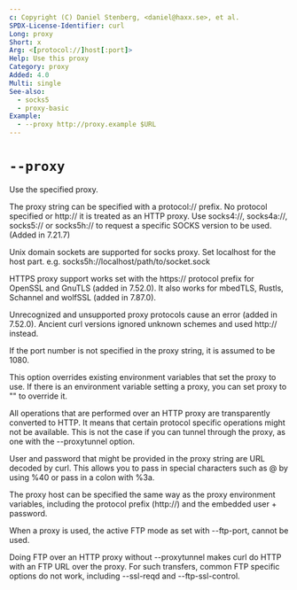 ```yaml
---
c: Copyright (C) Daniel Stenberg, <daniel@haxx.se>, et al.
SPDX-License-Identifier: curl
Long: proxy
Short: x
Arg: <[protocol://]host[:port]>
Help: Use this proxy
Category: proxy
Added: 4.0
Multi: single
See-also:
  - socks5
  - proxy-basic
Example:
  - --proxy http://proxy.example $URL
---
```


# `--proxy`

Use the specified proxy.

The proxy string can be specified with a protocol:// prefix. No protocol
specified or http:// it is treated as an HTTP proxy. Use socks4://,
socks4a://, socks5:// or socks5h:// to request a specific SOCKS version to be
used. (Added in 7.21.7)

Unix domain sockets are supported for socks proxy. Set localhost for the host
part. e.g. socks5h://localhost/path/to/socket.sock

HTTPS proxy support works set with the https:// protocol prefix for OpenSSL
and GnuTLS (added in 7.52.0). It also works for mbedTLS, Rustls, Schannel and
wolfSSL (added in 7.87.0).

Unrecognized and unsupported proxy protocols cause an error (added in 7.52.0).
Ancient curl versions ignored unknown schemes and used http:// instead.

If the port number is not specified in the proxy string, it is assumed to be
1080.

This option overrides existing environment variables that set the proxy to
use. If there is an environment variable setting a proxy, you can set proxy to
"" to override it.

All operations that are performed over an HTTP proxy are transparently
converted to HTTP. It means that certain protocol specific operations might
not be available. This is not the case if you can tunnel through the proxy, as
one with the --proxytunnel option.

User and password that might be provided in the proxy string are URL decoded
by curl. This allows you to pass in special characters such as @ by using %40
or pass in a colon with %3a.

The proxy host can be specified the same way as the proxy environment
variables, including the protocol prefix (http://) and the embedded user +
password.

When a proxy is used, the active FTP mode as set with --ftp-port, cannot be
used.

Doing FTP over an HTTP proxy without --proxytunnel makes curl do HTTP with an
FTP URL over the proxy. For such transfers, common FTP specific options do not
work, including --ssl-reqd and --ftp-ssl-control.
